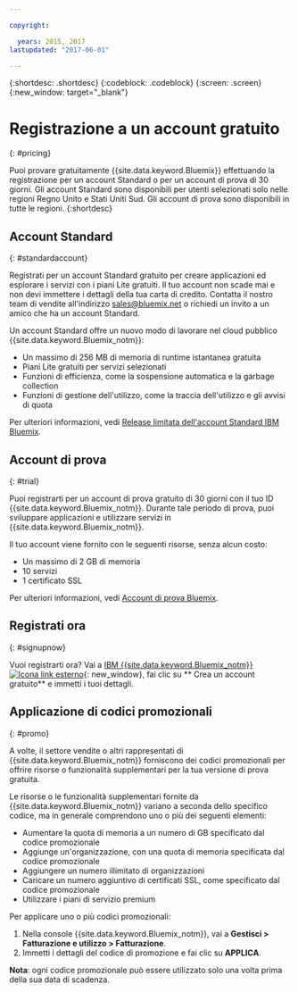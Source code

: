 ```yaml
---

copyright:

  years: 2015, 2017
lastupdated: "2017-06-01"

---
```


{:shortdesc: .shortdesc}
{:codeblock: .codeblock}
{:screen: .screen}
{:new_window: target="_blank"}

# Registrazione a un account gratuito
{: #pricing}

Puoi provare gratuitamente {{site.data.keyword.Bluemix}} effettuando la registrazione per un account Standard o per un account di prova di 30 giorni. Gli account Standard sono disponibili per utenti selezionati solo nelle regioni Regno Unito e Stati Uniti Sud. Gli account di prova sono disponibili in tutte le regioni.
{:shortdesc}

## Account Standard
{: #standardaccount}

Registrati per un account Standard gratuito per creare applicazioni ed esplorare i servizi con i piani Lite gratuiti. Il tuo account non scade mai
e non devi immettere i dettagli della tua carta di credito. Contatta il nostro team di vendite all'indirizzo sales@bluemix.net o richiedi un invito a un amico che ha un account Standard. 

Un account Standard offre un nuovo modo di lavorare nel cloud pubblico {{site.data.keyword.Bluemix_notm}}:
  * Un massimo di 256 MB di memoria di runtime istantanea gratuita
  * Piani Lite gratuiti per servizi selezionati
  * Funzioni di efficienza, come la sospensione automatica e la garbage collection
  * Funzioni di gestione dell'utilizzo, come la traccia dell'utilizzo e gli avvisi di quota

Per ulteriori informazioni, vedi [Release limitata dell'account Standard IBM Bluemix](/docs/pricing/standard_account.html#betaintro).

## Account di prova
{: #trial}

Puoi registrarti per un account di prova gratuito di 30 giorni con il tuo ID {{site.data.keyword.Bluemix_notm}}. Durante tale periodo di prova, puoi sviluppare applicazioni e utilizzare servizi in {{site.data.keyword.Bluemix_notm}}.

Il tuo account viene fornito con le seguenti risorse, senza alcun costo:
  * Un massimo di 2 GB di memoria
  * 10 servizi
  * 1 certificato SSL

Per ulteriori informazioni, vedi [Account di prova Bluemix](/docs/pricing/index.html#bmtrial).

## Registrati ora
{: #signupnow}

Vuoi registrarti ora? Vai a [IBM {{site.data.keyword.Bluemix_notm}} ![Icona link esterno](../icons/launch-glyph.svg)](https://console.ng.bluemix.net/){: new_window}, fai clic su ** Crea un account gratuito** e immetti i tuoi dettagli.  

## Applicazione di codici promozionali
{: #promo}

A volte, il settore vendite o altri rappresentati di {{site.data.keyword.Bluemix_notm}} forniscono dei codici promozionali per offrire risorse
o funzionalità supplementari per la tua versione di prova gratuita. 

Le risorse o le funzionalità supplementari fornite da {{site.data.keyword.Bluemix_notm}} variano a seconda dello specifico codice,
ma in generale comprendono uno o più dei seguenti elementi:

  * Aumentare la quota di memoria a un numero di GB specificato dal
codice promozionale
  * Aggiunge un'organizzazione, con una quota di memoria specificata dal codice promozionale
  * Aggiungere un numero illimitato di organizzazioni
  * Caricare un numero aggiuntivo di certificati SSL, come specificato dal codice promozionale
  * Utilizzare i piani di servizio premium

Per applicare uno o più codici promozionali:
1. Nella console {{site.data.keyword.Bluemix_notm}}, vai a **Gestisci > Fatturazione e utilizzo > Fatturazione**. 
2. Immetti i dettagli del codice di promozione e fai clic su **APPLICA**.

**Nota**: ogni codice promozionale può essere utilizzato solo una volta prima della sua data di scadenza.



